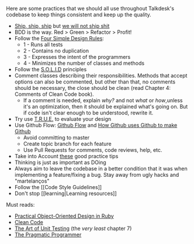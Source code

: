 Here are some practices that we should all use throughout Talkdesk's codebase to keep things consistent and keep up the quality.

* [Ship, ship, ship][5] but [we will not ship shit][11]
* BDD is the way. Red > Green > Refactor > Profit!
* Follow the [Four Simple Design Rules][12]:
  * 1 - Runs all tests
  * 2 - Contains no duplication
  * 3 - Expresses the intent of the programmers
  * 4 - Minimizes the number of classes and methods
* Follow the [S.O.L.I.D][6] principles
* Comment classes describing their responsibilities. Methods that accept options can also be commented, but other than that, no comments should be necessary, the close should be clean (read Chapter 4: Comments of Clean Code book).
  * If a comment is needed, explain *why?* and not *what* or *how*,unless it's an optimization, then it should be explained what's going on. But if code isn't clear enough to be understood, rewrite it.
* Try use [T.R.U.E.][7] to evaluate your design
* Use Github Flow: [Github Flow][1] and [How Github uses Github to make Github][2]
  * Avoid committing to master
  * Create topic branch for each feature
  * Use Pull Requests for comments, code reviews, help, etc.
* Take into Account [these][3] good practice tips
* Thinking is just as important as DOing
* Always aim to leave the codebase in a better condition that it was when implementing a feature/fixing a bug. Stay away from ugly hacks and "martelanços"
* Follow the [[Code Style Guidelines]]
* Don't stop [[learning|Learning resources]]

Must reads:

* [Practical Object-Oriented Design in Ruby][10]
* [Clean Code][8]
* [The Art of Unit Testing][9] (the *very least* chapter 7)
* [The Pragmatic Programmer][4]

[1]:http://scottchacon.com/2011/08/31/github-flow.html
[2]:http://zachholman.com/talk/how-github-uses-github-to-build-github
[3]:http://www.slideshare.net/NetPonto/como-ser-programador-durante-o-dia-e-mesmo-assim-dormir-bem-noite
[4]:http://pragprog.com/the-pragmatic-programmer
[5]:http://startupboy.com/2012/04/27/build-a-team-that-ships/
[6]:http://confreaks.com/videos/240-goruco2009-solid-object-oriented-design
[7]:http://vimeo.com/26330100
[8]:http://books.google.pt/books/about/Clean_Code.html?id=dwSfGQAACAAJ&redir_esc=y
[9]:http://www.manning.com/osherove/
[10]:http://www.informit.com/articles/article.aspx?p=1834700
[11]:http://blog.8thlight.com/uncle-bob/2012/09/06/I-am-Your-New-CTO.html
[12]:http://theholyjava.wordpress.com/2011/02/14/clean-code-four-simple-design-rules/
